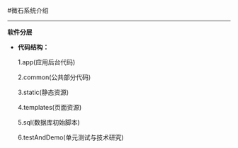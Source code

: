 #微石系统介绍
***
**软件分层**
    
- **代码结构：**
       
        
    1.app(应用后台代码)
    
        
    2.common(公共部分代码)
    
    
    3.static(静态资源)
    
    
    4.templates(页面资源)
    
    
    5.sql(数据库初始脚本)
    
    
    6.testAndDemo(单元测试与技术研究)

